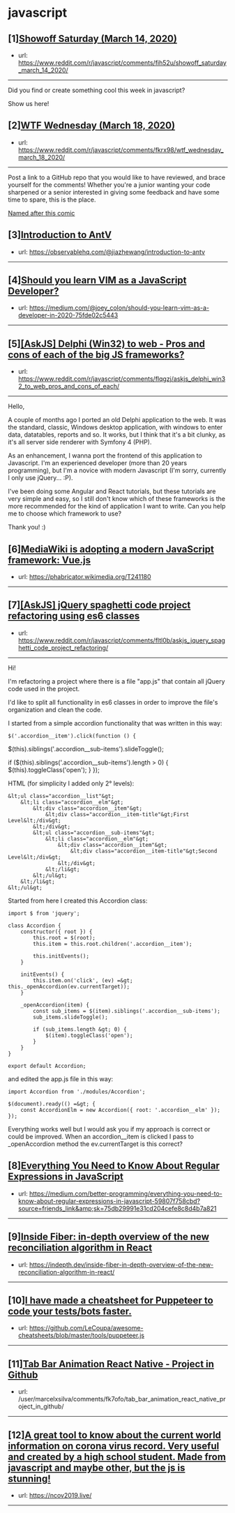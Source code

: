 # javascript
## [1][Showoff Saturday (March 14, 2020)](https://www.reddit.com/r/javascript/comments/fih52u/showoff_saturday_march_14_2020/)
- url: https://www.reddit.com/r/javascript/comments/fih52u/showoff_saturday_march_14_2020/
---
Did you find or create something cool this week in javascript? 

Show us here!
## [2][WTF Wednesday (March 18, 2020)](https://www.reddit.com/r/javascript/comments/fkrx98/wtf_wednesday_march_18_2020/)
- url: https://www.reddit.com/r/javascript/comments/fkrx98/wtf_wednesday_march_18_2020/
---
Post a link to a GitHub repo that you would like to have reviewed, and brace yourself for the comments!
Whether you're a junior wanting your code sharpened or a senior interested in giving some feedback and have some time to spare, 
this is the place.

[Named after this comic](https://davidwalsh.name/demo/code-review.png)
## [3][Introduction to AntV](https://www.reddit.com/r/javascript/comments/fls423/introduction_to_antv/)
- url: https://observablehq.com/@jiazhewang/introduction-to-antv
---

## [4][Should you learn VIM as a JavaScript Developer?](https://www.reddit.com/r/javascript/comments/flc3t6/should_you_learn_vim_as_a_javascript_developer/)
- url: https://medium.com/@joey_colon/should-you-learn-vim-as-a-developer-in-2020-75fde02c5443
---

## [5][[AskJS] Delphi (Win32) to web - Pros and cons of each of the big JS frameworks?](https://www.reddit.com/r/javascript/comments/flqgzj/askjs_delphi_win32_to_web_pros_and_cons_of_each/)
- url: https://www.reddit.com/r/javascript/comments/flqgzj/askjs_delphi_win32_to_web_pros_and_cons_of_each/
---
Hello,

A couple of months ago I ported an old Delphi application to the web. It was the standard, classic, Windows desktop application, with windows to enter data, datatables, reports and so. It works, but I think that it's a bit clunky, as it's all server side renderer with Symfony 4 (PHP).

As an enhancement, I wanna port the frontend of this application to Javascript. I'm an experienced developer (more than 20 years programming), but I'm a novice with modern Javascript (I'm sorry, currently I only use jQuery... :P).

I've been doing some Angular and React tutorials, but these tutorials are very simple and easy, so I still don't know which of these frameworks is the more recommended for the kind of application I want to write. Can you help me to choose which framework to use? 

Thank you! :)
## [6][MediaWiki is adopting a modern JavaScript framework: Vue.js](https://www.reddit.com/r/javascript/comments/flbgo4/mediawiki_is_adopting_a_modern_javascript/)
- url: https://phabricator.wikimedia.org/T241180
---

## [7][[AskJS] jQuery spaghetti code project refactoring using es6 classes](https://www.reddit.com/r/javascript/comments/fltl0b/askjs_jquery_spaghetti_code_project_refactoring/)
- url: https://www.reddit.com/r/javascript/comments/fltl0b/askjs_jquery_spaghetti_code_project_refactoring/
---
Hi!

I'm refactoring a project where there is a file "app.js" that contain all jQuery code used in the project.

I'd like to split all functionality in es6 classes in order to improve the file's organization and clean the code.

I started from a simple accordion functionality that was written in this way:

    $('.accordion__item').click(function () {
 $(this).siblings('.accordion__sub-items').slideToggle();

 if ($(this).siblings('.accordion__sub-items').length &gt; 0) {
     $(this).toggleClass('open');
 }
});

HTML (for simplicity I added only 2° levels):

    &lt;ul class="accordion__list"&gt;
        &lt;li class="accordion__elm"&gt;
            &lt;div class="accordion__item"&gt;
                &lt;div class="accordion__item-title"&gt;First Level&lt;/div&gt;
            &lt;/div&gt;
            &lt;ul class="accordion__sub-items"&gt;
                &lt;li class="accordion__elm"&gt;
                    &lt;div class="accordion__item"&gt;
                        &lt;div class="accordion__item-title"&gt;Second Level&lt;/div&gt;
                    &lt;/div&gt;
                &lt;/li&gt;
            &lt;/ul&gt;
        &lt;/li&gt;
    &lt;/ul&gt;

Started from here I created this Accordion class:

    import $ from 'jquery';
    
    class Accordion {
        constructor({ root }) {
            this.root = $(root);
            this.item = this.root.children('.accordion__item');
    
            this.initEvents();
        }
    
        initEvents() {
            this.item.on('click', (ev) =&gt; this._openAccordion(ev.currentTarget));
        }
    
        _openAccordion(item) {
            const sub_items = $(item).siblings('.accordion__sub-items');
            sub_items.slideToggle();
    
            if (sub_items.length &gt; 0) {
                $(item).toggleClass('open');
            }
        }
    }
    
    export default Accordion;

and edited the app.js file in this way:

    import Accordion from './modules/Accordion';
    
    $(document).ready(() =&gt; {
        const AccordionElm = new Accordion({ root: '.accordion__elm' });
    });

Everything works well but I would ask you if my approach is correct  or could be improved. When an accordion\_\_item is clicked  I pass to \_openAccordion method the ev.currentTarget is this correct?
## [8][Everything You Need to Know About Regular Expressions in JavaScript](https://www.reddit.com/r/javascript/comments/flt1n8/everything_you_need_to_know_about_regular/)
- url: https://medium.com/better-programming/everything-you-need-to-know-about-regular-expressions-in-javascript-59807f758cbd?source=friends_link&amp;sk=75db29991e31cd204cefe8c8d4b7a821
---

## [9][Inside Fiber: in-depth overview of the new reconciliation algorithm in React](https://www.reddit.com/r/javascript/comments/fl67ru/inside_fiber_indepth_overview_of_the_new/)
- url: https://indepth.dev/inside-fiber-in-depth-overview-of-the-new-reconciliation-algorithm-in-react/
---

## [10][I have made a cheatsheet for Puppeteer to code your tests/bots faster.](https://www.reddit.com/r/javascript/comments/flbrwj/i_have_made_a_cheatsheet_for_puppeteer_to_code/)
- url: https://github.com/LeCoupa/awesome-cheatsheets/blob/master/tools/puppeteer.js
---

## [11][Tab Bar Animation React Native - Project in Github](https://www.reddit.com/r/javascript/comments/flnqhn/tab_bar_animation_react_native_project_in_github/)
- url: /user/marcelxsilva/comments/fk7ofo/tab_bar_animation_react_native_project_in_github/
---

## [12][A great tool to know about the current world information on corona virus record. Very useful and created by a high school student. Made from javascript and maybe other, but the js is stunning!](https://www.reddit.com/r/javascript/comments/flqjrk/a_great_tool_to_know_about_the_current_world/)
- url: https://ncov2019.live/
---

